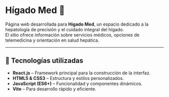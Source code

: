 # Hígado Med 🌿  

Página web desarrollada para **Hígado Med**, un espacio dedicado a la hepatología de precisión y el cuidado integral del hígado.  
El sitio ofrece información sobre servicios médicos, opciones de telemedicina y orientación en salud hepática.  

---

## 🚀 Tecnologías utilizadas
- **React.js** – Framework principal para la construcción de la interfaz.  
- **HTML5 & CSS3** – Estructura y estilos personalizados.  
- **JavaScript (ES6+)** – Funcionalidad y componentes dinámicos.  
- **Vite** – Para desarrollo rápido y eficiente.  

